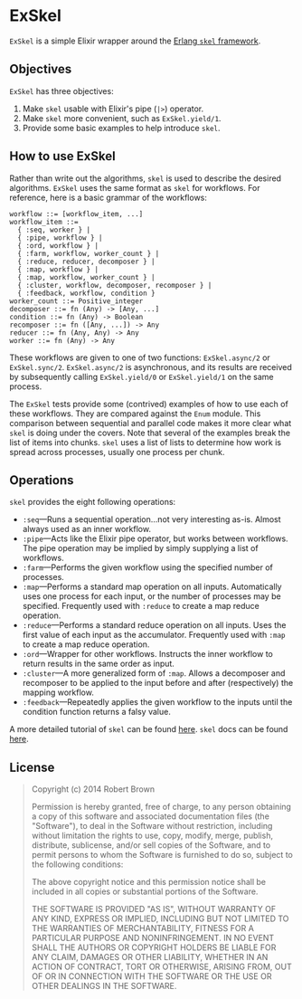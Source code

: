 # ExSkel

`ExSkel` is a simple Elixir wrapper around the [Erlang `skel` framework](https://github.com/ParaPhrase/skel).

## Objectives

`ExSkel` has three objectives:

1. Make `skel` usable with Elixir's pipe (`|>`) operator.
2. Make `skel` more convenient, such as `ExSkel.yield/1`.
3. Provide some basic examples to help introduce `skel`.

## How to use ExSkel

Rather than write out the algorithms, `skel` is used to describe the desired algorithms. `ExSkel` uses the same format as `skel` for workflows. For reference, here is a basic grammar of the workflows:

    workflow ::= [workflow_item, ...]
    workflow_item ::=
      { :seq, worker } |
      { :pipe, workflow } |
      { :ord, workflow } |
      { :farm, workflow, worker_count } |
      { :reduce, reducer, decomposer } |
      { :map, workflow } |
      { :map, workflow, worker_count } |
      { :cluster, workflow, decomposer, recomposer } |
      { :feedback, workflow, condition }
    worker_count ::= Positive_integer
    decomposer ::= fn (Any) -> [Any, ...]
    condition ::= fn (Any) -> Boolean
    recomposer ::= fn ([Any, ...]) -> Any
    reducer ::= fn (Any, Any) -> Any
    worker ::= fn (Any) -> Any

These workflows are given to one of two functions: `ExSkel.async/2` or `ExSkel.sync/2`. `ExSkel.async/2` is asynchronous, and its results are received by subsequently calling `ExSkel.yield/0` or `ExSkel.yield/1` on the same process.

The `ExSkel` tests provide some (contrived) examples of how to use each of these workflows. They are compared against the `Enum` module. This comparison between sequential and parallel code makes it more clear what `skel` is doing under the covers. Note that several of the examples break the list of items into chunks. `skel` uses a list of lists to determine how work is spread across processes, usually one process per chunk.

## Operations

`skel` provides the eight following operations:

* `:seq`—Runs a sequential operation...not very interesting as-is. Almost always used as an inner workflow.
* `:pipe`—Acts like the Elixir pipe operator, but works between workflows. The pipe operation may be implied by simply supplying a list of workflows.
* `:farm`—Performs the given workflow using the specified number of processes.
* `:map`—Performs a standard map operation on all inputs. Automatically uses one process for each input, or the number of processes may be specified. Frequently used with `:reduce` to create a map reduce operation.
* `:reduce`—Performs a standard reduce operation on all inputs. Uses the first value of each input as the accumulator. Frequently used with `:map` to create a map reduce operation.
* `:ord`—Wrapper for other workflows. Instructs the inner workflow to return results in the same order as input.
* `:cluster`—A more generalized form of `:map`. Allows a decomposer and recomposer to be applied to the input before and after (respectively) the mapping workflow.
* `:feedback`—Repeatedly applies the given workflow to the inputs until the condition function returns a falsy value.

A more detailed tutorial of `skel` can be found [here](http://chrisb.host.cs.st-andrews.ac.uk/skel-test-master/tutorial/bin/tutorial.html). `skel` docs can be found [here](http://chrisb.host.cs.st-andrews.ac.uk/skel-test-master/doc/).

## License

> Copyright (c) 2014 Robert Brown
>
> Permission is hereby granted, free of charge, to any person obtaining a copy
> of this software and associated documentation files (the "Software"), to deal
> in the Software without restriction, including without limitation the rights
> to use, copy, modify, merge, publish, distribute, sublicense, and/or sell
> copies of the Software, and to permit persons to whom the Software is
> furnished to do so, subject to the following conditions:
>
> The above copyright notice and this permission notice shall be included in
> all copies or substantial portions of the Software.
>
> THE SOFTWARE IS PROVIDED "AS IS", WITHOUT WARRANTY OF ANY KIND, EXPRESS OR
> IMPLIED, INCLUDING BUT NOT LIMITED TO THE WARRANTIES OF MERCHANTABILITY,
> FITNESS FOR A PARTICULAR PURPOSE AND NONINFRINGEMENT. IN NO EVENT SHALL THE
> AUTHORS OR COPYRIGHT HOLDERS BE LIABLE FOR ANY CLAIM, DAMAGES OR OTHER
> LIABILITY, WHETHER IN AN ACTION OF CONTRACT, TORT OR OTHERWISE, ARISING FROM,
> OUT OF OR IN CONNECTION WITH THE SOFTWARE OR THE USE OR OTHER DEALINGS IN
> THE SOFTWARE.
